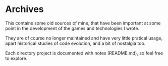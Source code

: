 # Archives

This contains some old sources of mine, that have been important at some point in the development of the games and technologies I wrote. 

They are of course no longer maintained and have very little pratical usage, apart historical studies of code evolution, and a bit of nostalgia too.

Each directory project is documented with notes (README.md), so feel free to explore.
